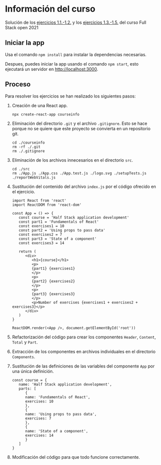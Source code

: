 # Información del curso

Solución de los [ejercicios 1.1.-1.2.](https://fullstackopen.com/es/part1/introduccion_a_react#ejercicios-1-1-1-2) y los [ejercicios 1.3.-1.5.](https://fullstackopen.com/es/part1/java_script#ejercicios-1-3-1-5) del curso Full Stack open 2021

## Iniciar la app

Usa el comando `npm install` para instalar la dependencias necesarias.

Despues, puedes iniciar la app usando el comando `npm start`, esto ejecutará un servidor en [http://localhost:3000](http://localhost:3000).

## Proceso

Para resolver los ejercicios se han realizado los siguientes pasos:

1. Creación de una React app.

   ```
   npx create-react-app courseinfo
   ```

2. Eliminación del directorio `.git` y el archivo `.gitignore`. Esto se hace porque no se quiere que este proyecto se convierta en un repositorio git.

   ```
   cd ./courseinfo
   rm -rf ./.git
   rm ./.gitignore
   ```

3. Eliminación de los archivos innecesarios en el directorio `src`.

   ```
   cd ./src
   rm ./App.js ./App.css ./App.test.js ./logo.svg ./setupTests.js ./reportWebVitals.js
   ```

4. Sustitución del contenido del archivo `index.js` por el código ofrecido en el ejercicio.

   ```
   import React from 'react'
   import ReactDOM from 'react-dom'

   const App = () => {
      const course = 'Half Stack application development'
      const part1 = 'Fundamentals of React'
      const exercises1 = 10
      const part2 = 'Using props to pass data'
      const exercises2 = 7
      const part3 = 'State of a component'
      const exercises3 = 14

      return (
         <div>
            <h1>{course}</h1>
            <p>
            {part1} {exercises1}
            </p>
            <p>
            {part2} {exercises2}
            </p>
            <p>
            {part3} {exercises3}
            </p>
            <p>Number of exercises {exercises1 + exercises2 + exercises3}</p>
         </div>
      )
   }

   ReactDOM.render(<App />, document.getElementById('root'))
   ```

5. Refactorización del código para crear los componentes `Header`, `Content`, `Total` y `Part`.

6. Extracción de los componentes en archivos individuales en el directorio `Components`.

7. Sustitución de las definiciones de las variables del componente `App` por una única definición.
   ```
   const course = {
      name: 'Half Stack application development',
      parts: [
         {
         name: 'Fundamentals of React',
         exercises: 10
         },
         {
         name: 'Using props to pass data',
         exercises: 7
         },
         {
         name: 'State of a component',
         exercises: 14
         }
      ]
   }
   ```
8. Modificación del código para que todo funcione correctamente.
